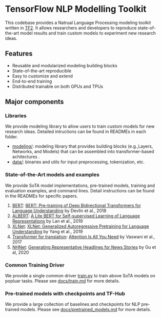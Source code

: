 # TensorFlow NLP Modelling Toolkit

This codebase provides a Natrual Language Processing modeling toolkit written in
[TF2](https://www.tensorflow.org/guide/effective_tf2). It allows researchers and
developers to reproduce state-of-the-art model results and train custom models
to experiment new research ideas.

## Features

* Reusable and modularized modeling building blocks
* State-of-the-art reproducible
* Easy to customize and extend
* End-to-end training
* Distributed trainable on both GPUs and TPUs

## Major components

### Libraries

We provide modeling library to allow users to train custom models for new
research ideas. Detailed intructions can be found in READMEs in each folder.

*   [modeling/](modeling): modeling library that provides building blocks
    (e.g.,Layers, Networks, and Models) that can be assembled into
    transformer-based achitectures .
*   [data/](data): binaries and utils for input preprocessing, tokenization,
    etc.

### State-of-the-Art models and examples

We provide SoTA model implementations, pre-trained models, training and
evaluation examples, and command lines. Detail instructions can be found in the
READMEs for specific papers.

1.  [BERT](bert): [BERT: Pre-training of Deep Bidirectional Transformers for
    Language Understanding](https://arxiv.org/abs/1810.04805) by Devlin et al.,
    2018
2.  [ALBERT](albert):
    [A Lite BERT for Self-supervised Learning of Language Representations](https://arxiv.org/abs/1909.11942)
    by Lan et al., 2019
3.  [XLNet](xlnet):
    [XLNet: Generalized Autoregressive Pretraining for Language Understanding](https://arxiv.org/abs/1906.08237)
    by Yang et al., 2019
4.  [Transformer for translation](transformer):
    [Attention Is All You Need](https://arxiv.org/abs/1706.03762) by Vaswani et
    al., 2017
5.  [NHNet](nhnet):
    [Generating Representative Headlines for News Stories](https://arxiv.org/abs/2001.09386)
    by Gu et al, 2020

### Common Training Driver

We provide a single common driver [train.py](train.py) to train above SoTA
models on popluar tasks. Please see [docs/train.md](docs/train.md) for
more details.


### Pre-trained models with checkpoints and TF-Hub

We provide a large collection of baselines and checkpoints for NLP pre-trained
models. Please see [docs/pretrained_models.md](docs/pretrained_models.md) for
more details.
